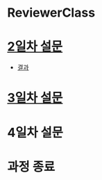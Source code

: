 # ReviewerClass

# [2일차 설문](https://goo.gl/forms/mHDNe4zOF9OmRHlE3)
- [결과](https://docs.google.com/forms/d/1AVz7Qwl-6BB42AjwdtEXBL0oVR5kmszGS-7Gubwqiw8/edit#responses)

# [3일차 설문](https://goo.gl/forms/CoElXScypZnpX2lm2)

# 4일차 설문

# 과정 종료 

